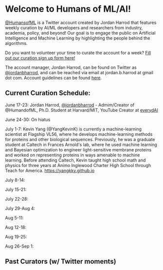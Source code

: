 # Welcome to Humans of ML/AI! 

[@HumansofML](http://twitter.com/humansofml) is a Twitter account created by Jordan Harrod that features weekly curation by AI/ML developers and researchers from industry, academia, policy, and beyond! 
Our goal is to engage the public on Artificial Intelligence and Machine Learning by highlighting the people behind the algorithms. 

Do you want to volunteer your time to curate the account for a week? [Fill out our curation sign up form here!](https://docs.google.com/forms/d/e/1FAIpQLScBbVwDcTv2Ve8RYLoSE1nw7odQBCdUnyL23Y4LKNhIoixQtw/viewform?usp=sf_link) 

The account manager, Jordan Harrod, can be found on Twitter as [@jordanbharrod](http://twitter.com/jordanbharrod), and can be reached via email at jordan.b.harrod at gmail dot com. Account guidelines can be found [here](https://docs.google.com/document/d/157yKT__FegEWZUhPNPccqfaTfQRx4wV10XPzycnHYEI/edit?usp=sharing). 

## Current Curation Schedule: 
June 17-23: Jordan Harrod, [@jordanbharrod](http://twitter.com/jordanbharrod) - Admim/Creator of @HumandofML, Ph.D. Student at Harvard/MIT, YouTube Creator at [everydAI](http://www.youtube.com/c/everydAI) 

June 24-30: On hiatus

July 1-7: Kevin Yang (@YangKevinK) is currently a machine-learning scientist at Flagship VL56, where he develops machine-learning methods for proteins and other biological sequences. Previously, he was a graduate student at Caltech in Frances Arnold's lab, where he used machine learning and Bayesian optimization to engineer light-sensitive membrane proteins and worked on representing proteins in ways amenable to machine learning. Before attending Caltech, Kevin taught high school math and physics for three years at Animo Inglewood Charter High School through Teach for America. https://yangkky.github.io

July 8-14: 

July 15-21:

July 22-28: 

July 29-Aug 4: 

Aug 5-11: 

Aug 12-18: 

Aug 19-25: 

Aug 26-Sep 1: 

## Past Curators (w/ Twitter moments) 
